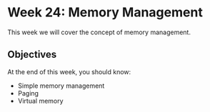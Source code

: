 # Week 24: Memory Management
This week we will cover the concept of memory management.

## Objectives
At the end of this week, you should know:
- Simple memory management
- Paging
- Virtual memory
